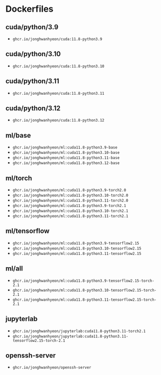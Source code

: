 # Dockerfiles
## cuda/python/3.9
- `ghcr.io/jonghwanhyeon/cuda:11.8-python3.9`

## cuda/python/3.10
- `ghcr.io/jonghwanhyeon/cuda:11.8-python3.10`

## cuda/python/3.11
- `ghcr.io/jonghwanhyeon/cuda:11.8-python3.11`

## cuda/python/3.12
- `ghcr.io/jonghwanhyeon/cuda:11.8-python3.12`

## ml/base
- `ghcr.io/jonghwanhyeon/ml:cuda11.8-python3.9-base`
- `ghcr.io/jonghwanhyeon/ml:cuda11.8-python3.10-base`
- `ghcr.io/jonghwanhyeon/ml:cuda11.8-python3.11-base`
- `ghcr.io/jonghwanhyeon/ml:cuda11.8-python3.12-base`

## ml/torch
- `ghcr.io/jonghwanhyeon/ml:cuda11.8-python3.9-torch2.0`
- `ghcr.io/jonghwanhyeon/ml:cuda11.8-python3.10-torch2.0`
- `ghcr.io/jonghwanhyeon/ml:cuda11.8-python3.11-torch2.0`
- `ghcr.io/jonghwanhyeon/ml:cuda11.8-python3.9-torch2.1`
- `ghcr.io/jonghwanhyeon/ml:cuda11.8-python3.10-torch2.1`
- `ghcr.io/jonghwanhyeon/ml:cuda11.8-python3.11-torch2.1`

## ml/tensorflow
- `ghcr.io/jonghwanhyeon/ml:cuda11.8-python3.9-tensorflow2.15`
- `ghcr.io/jonghwanhyeon/ml:cuda11.8-python3.10-tensorflow2.15`
- `ghcr.io/jonghwanhyeon/ml:cuda11.8-python3.11-tensorflow2.15`

## ml/all
- `ghcr.io/jonghwanhyeon/ml:cuda11.8-python3.9-tensorflow2.15-torch-2.1`
- `ghcr.io/jonghwanhyeon/ml:cuda11.8-python3.10-tensorflow2.15-torch-2.1`
- `ghcr.io/jonghwanhyeon/ml:cuda11.8-python3.11-tensorflow2.15-torch-2.1`

## jupyterlab
- `ghcr.io/jonghwanhyeon/jupyterlab:cuda11.8-python3.11-torch2.1`
- `ghcr.io/jonghwanhyeon/jupyterlab:cuda11.8-python3.11-tensorflow2.15-torch-2.1`

## openssh-server
- `ghcr.io/jonghwanhyeon/openssh-server`

